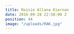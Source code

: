 ```yaml
---
title: Roisin Allana Kiernan
date: 2016-09-28 22:58:00 Z
position: 44
image: "/uploads/RAK.jpg"
---
```


